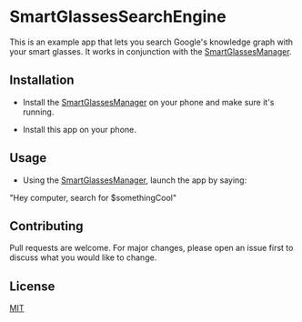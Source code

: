 # SmartGlassesSearchEngine

This is an example app that lets you search Google's knowledge graph with your smart glasses. It works in conjunction with the [SmartGlassesManager](https://github.com/TeamOpenSmartGlasses/SmartGlassesManager).

## Installation

* Install the [SmartGlassesManager](https://github.com/TeamOpenSmartGlasses/SmartGlassesManager) on your phone and make sure it's running.

* Install this app on your phone.

## Usage

* Using the [SmartGlassesManager](https://github.com/TeamOpenSmartGlasses/SmartGlassesManager), launch the app by saying:

"Hey computer, search for $somethingCool"

## Contributing

Pull requests are welcome. For major changes, please open an issue first
to discuss what you would like to change.

## License

[MIT](https://choosealicense.com/licenses/mit/)
